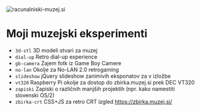 ![racunalniski-muzej.si](https://raw.githubusercontent.com/markostamcar/muzej.si/master/muzej.jpg)
# Moji muzejski eksperimenti
- `3d-stl` 3D modeli stvari za muzej
- `dial-up` Retro dial-up experience
- `gb-camera` Zajem fotk iz Game Boy Camere
- `no-lan` Okolje za No-LAN 2.0 retrogaming
- `slideshow` jQuery slideshow zanimivih eksponatov za v izložbe
- `vt320` Raspberry Pi okolje za dostop do zbirka.muzej.si prek DEC VT320
- `zapiski` Zapiski o različnih manjših projektih (npr. kako namestiti slovenski OS/2)
- `zbirka-crt` CSS+JS za retro CRT izgled https://zbirka.muzej.si/
